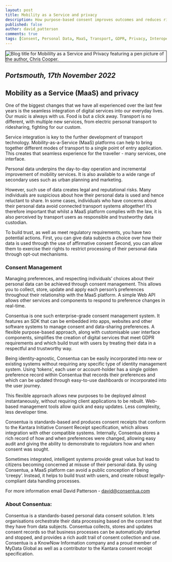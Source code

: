 ```yaml
---
layout: post
title: Mobility as a Service and privacy
description: How purpose-based consent improves outcomes and reduces risk of low adoption due to privacy concerns.
published: false
author: david_patterson
comments: true
tags: [Consent, Personal Data, MaaS, Transport, GDPR, Privacy, Interoperability, consent receipt]
---
```


<img class="img-center" src="{{ site.baseurl }}/public/post_imgs/2022-11-17-Mobility-as-a-service-and-privacy/MaaS and privacy.jpg" border="1" alt="Blog title for Mobililty as a Service and Privacy featuring a pen picture of the author, Chris Cooper.">

## <em>Portsmouth, 17th November 2022</em>

## Mobility as a Service (MaaS) and privacy

One of the biggest changes that we have all experienced over the last few years is the seamless integration of digital services into our everyday lives. Our music is always with us. Food is but a click away. Transport is no different, with multiple new services, from electric personal transport to ridesharing, fighting for our custom.

Service integration is key to the further development of transport technology. Mobility-as-a-Service (MaaS) platforms can help to bring together different modes of transport to a single point of entry application. This creates that seamless experience for the traveller - many services, one interface.

Personal data underpins the day-to-day operation and incremental improvement of mobility services. It is also available to a wide range of secondary uses such as urban planning and marketing. 

However, such use of data creates legal and reputational risks. Many individuals are suspicious about how their personal data is used and hence reluctant to share. In some cases, individuals who have concerns about their personal data avoid connected transport systems altogether! It’s therefore important that whilst a MaaS platform complies with the law, it is also perceived by transport users as responsible and trustworthy data custodian.

To build trust, as well as meet regulatory requirements, you have two potential actions. First, you can give data subjects a choice over how their data is used through the use of affirmative consent Second, you can allow them to exercise their rights to restrict processing of their personal data through opt-out mechanisms. 

### Consent Management

Managing preferences, and respecting individuals’ choices about their personal data can be achieved through consent management. This allows you to collect, store, update and apply each person’s preferences throughout their relationship with the MaaS platform. A simple Web API allows other services and components to respond to preference changes in real-time.

Consentua is one such enterprise-grade consent management system. It features an SDK that can be embedded into apps, websites and other software systems to manage consent and data-sharing preferences. A flexible purpose-based approach, along with customisable user interface components, simplifies the creation of digital services that meet GDPR requirements and which build trust with users by treating their data in a respectful and trustworthy way.

Being identity-agnostic, Consentua can be easily incorporated into new or existing systems without requiring any specific type of identity management system. Using ‘tokens’, each user or account-holder has a single golden preference record within Consentua that records their preferences and which can be updated through easy-to-use dashboards or incorporated into the user journey.

This flexible approach allows new purposes to be deployed almost instantaneously, without requiring client applications to be rebuilt. Web-based management tools allow quick and easy updates. Less complexity, less developer time.

Consentua is standards-based and produces consent receipts that conform to the Kantara Initiative Consent Receipt specification, which allows integration with other compatible systems. Internally, Consentua stores a rich record of how and when preferences were changed, allowing easy audit and giving the ability to demonstrate to regulators how and when consent was sought.

Sometimes integrated, intelligent systems provide great value but lead to citizens becoming concerned at misuse of their personal data. By using Consentua, a MaaS platform can avoid a public conception of being ‘creepy’. Instead, it helps to build trust with users, and create robust legally-compliant data handling processes.

For more information email David Patterson - david@consentua.com


### About Consentua:

Consentua is a standards-based personal data consent solution. It lets organisations orchestrate their data processing based on the consent that they have from data subjects. Consentua collects, stores and updates consent records so that business processes can be automatically started and stopped, and provides a rich audit trail of consent collection and use.
Consentua is a KnowNow Information company and a proud member of MyData Global as well as a contributor to the Kantara consent receipt specification.
